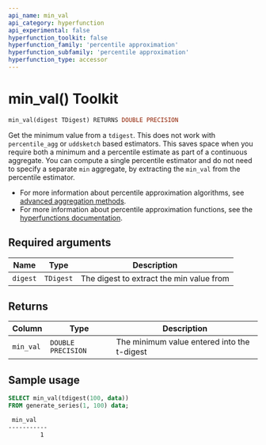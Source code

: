 ```yaml
---
api_name: min_val
api_category: hyperfunction
api_experimental: false
hyperfunction_toolkit: false
hyperfunction_family: 'percentile approximation'
hyperfunction_subfamily: 'percentile approximation'
hyperfunction_type: accessor
---
```


# min_val()  <tag type="toolkit">Toolkit</tag>

```SQL
min_val(digest TDigest) RETURNS DOUBLE PRECISION
```

Get the minimum value from a `tdigest`. This does not work with `percentile_agg`
or `uddsketch` based estimators. This saves space when you require both a
minimum and a percentile estimate as part of a continuous aggregate. You can
compute a single percentile estimator and do not need to specify a separate
`min` aggregate, by extracting the `min_val` from the percentile estimator.

*   For more information about percentile approximation algorithms, see
    [advanced aggregation methods][advanced-agg].
*   For more information about percentile approximation functions, see the
    [hyperfunctions documentation][hyperfunctions-percentile-approx].

## Required arguments
|Name|Type|Description|
|-|-|-|
|`digest`|`TDigest`|The digest to extract the min value from|

## Returns

|Column|Type|Description|
|---|---|---|
|`min_val`|`DOUBLE PRECISION`|The minimum value entered into the t-digest|

## Sample usage

```SQL
SELECT min_val(tdigest(100, data))
FROM generate_series(1, 100) data;
```

```bash
 min_val
-----------
         1
```


[hyperfunctions-percentile-approx]: timescaledb/:currentVersion:/how-to-guides/hyperfunctions/percentile-approx/
[advanced-agg]: /timescaledb/:currentVersion:/how-to-guides/hyperfunctions/percentile-approx/advanced-agg/
